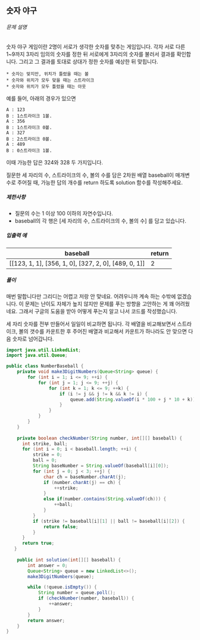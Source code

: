## 숫자 야구 

###### 문제 설명

숫자 야구 게임이란 2명이 서로가 생각한 숫자를 맞추는 게임입니다. 각자 서로 다른 1~9까지 3자리 임의의 숫자를 정한 뒤 서로에게 3자리의 숫자를 불러서 결과를 확인합니다. 그리고 그 결과를 토대로 상대가 정한 숫자를 예상한 뒤 맞힙니다.

```
* 숫자는 맞지만, 위치가 틀렸을 때는 볼
* 숫자와 위치가 모두 맞을 때는 스트라이크
* 숫자와 위치가 모두 틀렸을 때는 아웃
```

예를 들어, 아래의 경우가 있으면

```
A : 123
B : 1스트라이크 1볼.
A : 356
B : 1스트라이크 0볼.
A : 327
B : 2스트라이크 0볼.
A : 489
B : 0스트라이크 1볼.
```

이때 가능한 답은 324와 328 두 가지입니다.

질문한 세 자리의 수, 스트라이크의 수, 볼의 수를 담은 2차원 배열 baseball이 매개변수로 주어질 때, 가능한 답의 개수를 return 하도록 solution 함수를 작성해주세요.

##### 제한사항

- 질문의 수는 1 이상 100 이하의 자연수입니다.
- baseball의 각 행은 [세 자리의 수, 스트라이크의 수, 볼의 수] 를 담고 있습니다.

##### 입출력 예

| baseball                                             | return |
| ---------------------------------------------------- | ------ |
| [[123, 1, 1], [356, 1, 0], [327, 2, 0], [489, 0, 1]] | 2      |



##### 풀이

매번 말합니다만 그리디는 어렵고 저랑 안 맞네요. 어려우니까 계속 하는 수밖에 없겠습니다. 이 문제는 난이도 자체가 높지 않지만 문제를 푸는 방향을 고안하는 게 꽤 어려웠네요. 그래서 구글의 도움을 받아 어떻게 푸는지 알고 나서 코드를 작성했습니다. 

세 자리 숫자를 전부 만들어서 일일이 비교하면 됩니다. 각 배열을 비교해보면서 스트라이크, 볼의 갯수를 카운트한 후 주어진 배열과 비교해서 카운트가 하나라도 안 맞으면 다음 숫자로 넘어갑니다.

```java
import java.util.LinkedList;
import java.util.Queue;

public class NumberBaseball {
	private void make3DigitNumbers(Queue<String> queue) {
		for (int i = 1; i <= 9; ++i) {
			for (int j = 1; j <= 9; ++j) {
				for (int k = 1; k <= 9; ++k) {
					if (i != j && j != k && k != i) {
						queue.add(String.valueOf(i * 100 + j * 10 + k));
					}
				}
			}
		}
	}
    
	private boolean checkNumber(String number, int[][] baseball) {
	  int strike, ball;
	  for (int i = 0; i < baseball.length; ++i) {
		  strike = 0;
		  ball = 0;
		  String baseNumber = String.valueOf(baseball[i][0]);
		  for (int j = 0; j < 3; ++j) {
			  char ch = baseNumber.charAt(j);
			  if (number.charAt(j) == ch) {
				  ++strike;
			  }
			  else if(number.contains(String.valueOf(ch))) {
				  ++ball;
			  }
		  }
		  if (strike != baseball[i][1] || ball != baseball[i][2]) {
			  return false;
		  }
	  }	  
      return true;
   }    
   
    public int solution(int[][] baseball) {
		int answer = 0;
		Queue<String> queue = new LinkedList<>();
		make3DigitNumbers(queue);

		while (!queue.isEmpty()) {
			String number = queue.poll();
			if (checkNumber(number, baseball)) {
				++answer;
			}
		}
		return answer;
	}
}
```

